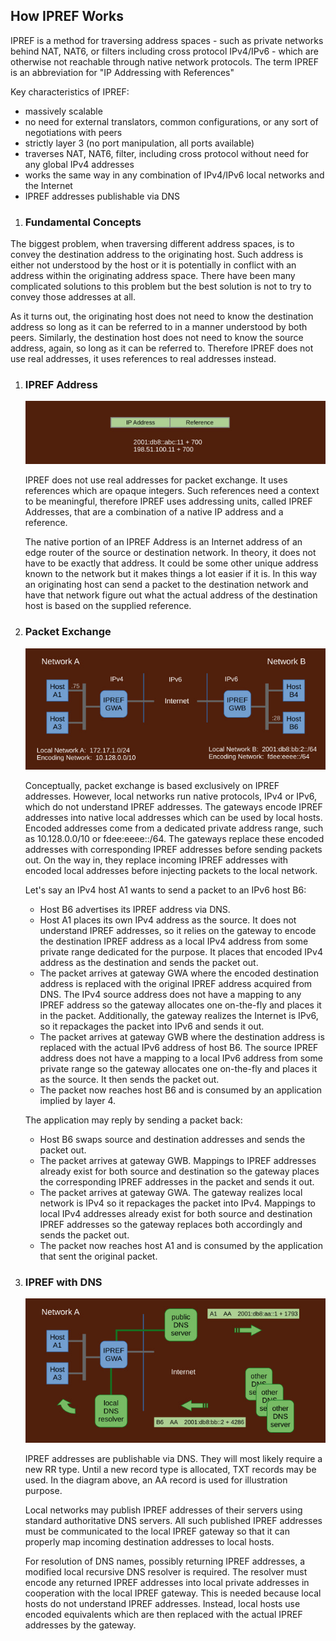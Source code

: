 ## How IPREF Works

IPREF is a method for traversing address spaces - such as private networks behind NAT, NAT6, or filters including cross protocol IPv4/IPv6 - which are otherwise not reachable through native network protocols. The term IPREF is an abbreviation for "IP Addressing with References"

Key characteristics of IPREF:

- massively scalable
- no need for external translators, common configurations, or any sort of negotiations with peers
- strictly layer 3 (no port manipulation, all ports available)
- traverses NAT, NAT6, filter, including cross protocol without need for any global IPv4 addresses
- works the same way in any combination of IPv4/IPv6 local networks and the Internet
- IPREF addresses publishable via DNS

1. ### Fundamental Concepts

The biggest problem, when traversing different address spaces, is to convey the destination address to the originating host. Such address is either not understood by the host or it is potentially in conflict with an address within the originating address space. There have been many complicated solutions to this problem but the best solution is not to try to convey those addresses at all.

As it turns out, the originating host does not need to know the destination address so long as it can be referred to in a manner understood by both peers. Similarly, the destination host does not need to know the source address, again, so long as it can be referred to. Therefore IPREF does not use real addresses, it uses references to real addresses instead.

1. ### IPREF Address

    ![](./how-ipref-works.img1.jpg)
    
    IPREF does not use real addresses for packet exchange. It uses references which are opaque integers. Such references need a context to be meaningful, therefore IPREF uses addressing units, called IPREF Addresses, that are a combination of a native IP address and a reference.
    
    The native portion of an IPREF Address is an Internet address of an edge router of the source or destination network. In theory, it does not have to be exactly that address. It could be some other unique address known to the network but it makes things a lot easier if it is. In this way an originating host can send a packet to the destination network and have that network figure out what the actual address of the destination host is based on the supplied reference.

1. ### Packet Exchange

	![](./how-ipref-works.img2.jpg)

	Conceptually, packet exchange is based exclusively on IPREF addresses. However, local networks run native protocols, IPv4 or IPv6, which do not understand IPREF addresses. The gateways encode IPREF addresses into native local addresses which can be used by local hosts. Encoded addresses come from a dedicated private address range, such as 10.128.0.0/10 or fdee:eeee::/64. The gateways replace these encoded addresses with corresponding IPREF addresses before sending packets out. On the way in, they replace incoming IPREF addresses with encoded local addresses before injecting packets to the local network.

	Let's say an IPv4 host A1 wants to send a packet to an IPv6 host B6:
	
	- Host B6 advertises its IPREF address via DNS.
	- Host A1 places its own IPv4 address as the source. It does not understand IPREF addresses, so it relies on the gateway to encode the destination IPREF address as a local IPv4 address from some private range dedicated for the purpose. It places that encoded IPv4 address as the destination and sends the packet out.
	- The packet arrives at gateway GWA where the encoded destination address is replaced with the original IPREF address acquired from DNS. The IPv4 source address does not have a mapping to any IPREF address so the gateway allocates one on-the-fly and places it in the packet. Additionally, the gateway realizes the Internet is IPv6, so it repackages the packet into IPv6 and sends it out.
	- The packet arrives at gateway GWB where the destination address is replaced with the actual IPv6 address of host B6. The source IPREF address does not have a mapping to a local IPv6 address from some private range so the gateway allocates one on-the-fly and places it as the source. It then sends the packet out.
	- The packet now reaches host B6 and is consumed by an application implied by layer 4.

	The application may reply by sending a packet back:
	
	- Host B6 swaps source and destination addresses and sends the packet out.
	- The packet arrives at gateway GWB. Mappings to IPREF addresses already exist for both source and destination so the gateway places the corresponding IPREF addresses in the packet and sends it out.
	- The packet arrives at gateway GWA. The gateway realizes local network is IPv4 so it repackages the packet into IPv4. Mappings to local IPv4 addresses already exist for both source and destination IPREF addresses so the gateway replaces both accordingly and sends the packet out.
	- The packet now reaches host A1 and is consumed by the application that sent the original packet.

1. ### IPREF with DNS

	![](./how-ipref-works.img3.jpg)

	IPREF addresses are publishable via DNS. They will most likely require a new RR type. Until a new record type is allocated, TXT records may be used. In the diagram above, an AA record is used for illustration purpose.
	
	Local networks may publish IPREF addresses of their servers using standard authoritative DNS servers. All such published IPREF addresses must be communicated to the local IPREF gateway so that it can properly map incoming destination addresses to local hosts.
	
	For resolution of DNS names, possibly returning IPREF addresses, a modified local recursive DNS resolver is required. The resolver must encode any returned IPREF addresses into local private addresses in cooperation with the local IPREF gateway. This is needed because local hosts do not understand IPREF addresses. Instead, local hosts use encoded equivalents which are then replaced with the actual IPREF addresses by the gateway.